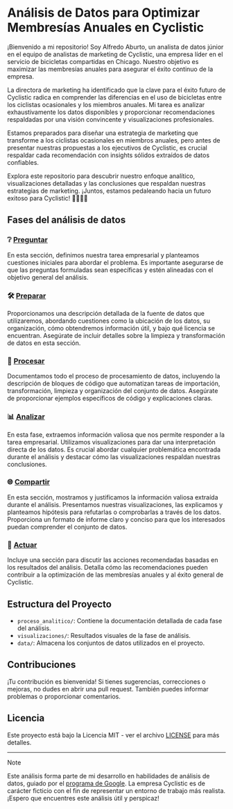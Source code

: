 # Análisis de Datos para Optimizar Membresías Anuales en Cyclistic

¡Bienvenido a mi repositorio! Soy Alfredo Aburto, un analista de datos júnior en el equipo de analistas de marketing de Cyclistic, una empresa líder en el servicio de bicicletas compartidas en Chicago. Nuestro objetivo es maximizar las membresías anuales para asegurar el éxito continuo de la empresa.

La directora de marketing ha identificado que la clave para el éxito futuro de Cyclistic radica en comprender las diferencias en el uso de bicicletas entre los ciclistas ocasionales y los miembros anuales. Mi tarea es analizar exhaustivamente los datos disponibles y proporcionar recomendaciones respaldadas por una visión convincente y visualizaciones profesionales.

Estamos preparados para diseñar una estrategia de marketing que transforme a los ciclistas ocasionales en miembros anuales, pero antes de presentar nuestras propuestas a los ejecutivos de Cyclistic, es crucial respaldar cada recomendación con insights sólidos extraídos de datos confiables.

Explora este repositorio para descubrir nuestro enfoque analítico, visualizaciones detalladas y las conclusiones que respaldan nuestras estrategias de marketing. ¡Juntos, estamos pedaleando hacia un futuro exitoso para Cyclistic! 🚴🏽‍♂️🚀

## Fases del análisis de datos

### ❔ [Preguntar](https://github.com/alabacw74/analisis-datos-bicicletas-compartidas/blob/main/proceso_analitico/preguntar.md "Documentación de la fase inicial")
En esta sección, definimos nuestra tarea empresarial y planteamos cuestiones iniciales para abordar el problema. Es importante asegurarse de que las preguntas formuladas sean específicas y estén alineadas con el objetivo general del análisis.

### 🛠️ [Preparar](https://github.com/alabacw74/analisis-datos-bicicletas-compartidas/blob/main/proceso_analitico/preparar.md "Documentación de la preparación de los datos")
Proporcionamos una descripción detallada de la fuente de datos que utilizaremos, abordando cuestiones como la ubicación de los datos, su organización, cómo obtendremos información útil, y bajo qué licencia se encuentran. Asegúrate de incluir detalles sobre la limpieza y transformación de datos en esta sección.

### 🔄 [Procesar](https://github.com/alabacw74/analisis-datos-bicicletas-compartidas/blob/main/proceso_analitico/Procesar/procesar.md "Documentación del procesamiento de los datos")
Documentamos todo el proceso de procesamiento de datos, incluyendo la descripción de bloques de código que automatizan tareas de importación, transformación, limpieza y organización del conjunto de datos. Asegúrate de proporcionar ejemplos específicos de código y explicaciones claras.

### 📊 [Analizar](https://github.com/alabacw74/analisis-datos-bicicletas-compartidas/blob/main/proceso_analitico/Analizar/analizar.md "Documentación del proceso de análisis")
En esta fase, extraemos información valiosa que nos permite responder a la tarea empresarial. Utilizamos visualizaciones para dar una interpretación directa de los datos. Es crucial abordar cualquier problemática encontrada durante el análisis y destacar cómo las visualizaciones respaldan nuestras conclusiones.

### 🌐 [Compartir](https://github.com/alabacw74/analisis-datos-bicicletas-compartidas/blob/main/proceso_analitico/Compartir/compartir.md "Resumen y discusión de información obtenida")
En esta sección, mostramos y justificamos la información valiosa extraída durante el análisis. Presentamos nuestras visualizaciones, las explicamos y planteamos hipótesis para refutarlas o comprobarlas a través de los datos. Proporciona un formato de informe claro y conciso para que los interesados puedan comprender el conjunto de datos.

### 🚀 [Actuar](https://github.com/alabacw74/analisis-datos-bicicletas-compartidas/blob/main/proceso_analitico/actuar.md "Recomendaciones para actuar")
Incluye una sección para discutir las acciones recomendadas basadas en los resultados del análisis. Detalla cómo las recomendaciones pueden contribuir a la optimización de las membresías anuales y al éxito general de Cyclistic.

## Estructura del Proyecto

- `proceso_analitico/`: Contiene la documentación detallada de cada fase del análisis.
- `visualizaciones/`: Resultados visuales de la fase de análisis.
- `data/`: Almacena los conjuntos de datos utilizados en el proyecto.

## Contribuciones

¡Tu contribución es bienvenida! Si tienes sugerencias, correcciones o mejoras, no dudes en abrir una pull request. También puedes informar problemas o proporcionar comentarios.

## Licencia

Este proyecto está bajo la Licencia MIT - ver el archivo [LICENSE](LICENSE) para más detalles.

---
> [!NOTE]
> Este análisis forma parte de mi desarrollo en habilidades de análisis de datos, guiado por el [programa de Google](https://www.coursera.org/learn/completa-un-caso-practico/supplement/7PGIT/caso-practico-1-como-lograr-el-exito-rapido-de-un-negocio-de-bicicletas). La empresa Cyclistic es de carácter ficticio con el fin de representar un entorno de trabajo más realista. ¡Espero que encuentres este análisis útil y perspicaz!
